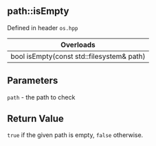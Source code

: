 ## path::isEmpty
Defined in header `os.hpp`

| Overloads |
| --- |
| bool isEmpty(const std::filesystem& path) |

## Parameters
`path` - the path to check

## Return Value
`true` if the given path is empty, `false` otherwise.